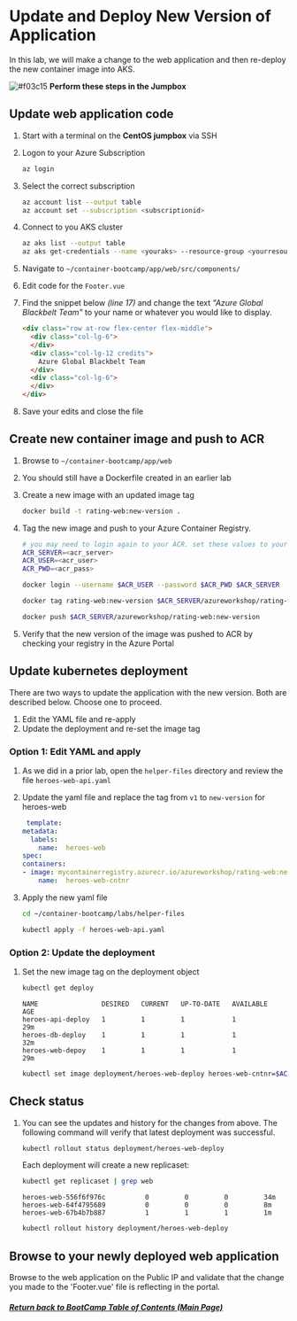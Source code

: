 # Update and Deploy New Version of Application

In this lab, we will make a change to the web application and then re-deploy the new container image into AKS. 

![#f03c15](https://placehold.it/15/f03c15/000000?text=+) **Perform these steps in the Jumpbox**

## Update web application code

1. Start with a terminal on the **CentOS jumpbox** via SSH 
2. Logon to your Azure Subscription

    ```bash
    az login
    ```    
3. Select the correct subscription
    ```bash
    az account list --output table
    az account set --subscription <subscriptionid>
    ```

4. Connect to you AKS cluster

    ```bash
    az aks list --output table
    az aks get-credentials --name <youraks> --resource-group <yourresourcegroup>
    ```

5. Navigate to `~/container-bootcamp/app/web/src/components/`
6. Edit code for the `Footer.vue`
7. Find the snippet below *(line 17)* and change the text _"Azure Global Blackbelt Team"_ to your name or whatever you would like to display.

    ```html
    <div class="row at-row flex-center flex-middle">
      <div class="col-lg-6">
      </div>
      <div class="col-lg-12 credits">
        Azure Global Blackbelt Team
      </div>
      <div class="col-lg-6">
      </div>
    </div>
    ```

8. Save your edits and close the file

## Create new container image and push to ACR

1. Browse to `~/container-bootcamp/app/web`
2. You should still have a Dockerfile created in an earlier lab
3. Create a new image with an updated image tag

    ```bash
    docker build -t rating-web:new-version .
    ```

4. Tag the new image and push to your Azure Container Registry. 

    ```bash
    # you may need to login again to your ACR. set these values to yours
    ACR_SERVER=<acr_server>
    ACR_USER=<acr_user>
    ACR_PWD=<acr_pass>

    docker login --username $ACR_USER --password $ACR_PWD $ACR_SERVER

    docker tag rating-web:new-version $ACR_SERVER/azureworkshop/rating-web:new-version
    
    docker push $ACR_SERVER/azureworkshop/rating-web:new-version
    ```

5. Verify that the new version of the image was pushed to ACR by checking your registry in the Azure Portal

## Update kubernetes deployment

There are two ways to update the application with the new version. Both are described below. Choose one to proceed.
1. Edit the YAML file and re-apply
2. Update the deployment and re-set the image tag

### Option 1: Edit YAML and apply

1. As we did in a prior lab, open the  `helper-files` directory and review the file `heroes-web-api.yaml`
2. Update the yaml file and replace the tag from `v1` to `new-version` for heroes-web
    ```yaml
     template:
    metadata:
      labels:
        name:  heroes-web
    spec:
    containers:
    - image: mycontainerregistry.azurecr.io/azureworkshop/rating-web:new-version
        name:  heroes-web-cntnr
    ```

3. Apply the new yaml file
    ```bash
    cd ~/container-bootcamp/labs/helper-files

    kubectl apply -f heroes-web-api.yaml
    ```

### Option 2: Update the deployment

1. Set the new image tag on the deployment object
    ```bash
    kubectl get deploy
    ```
    
    ```console
    NAME                DESIRED   CURRENT   UP-TO-DATE   AVAILABLE   AGE
    heroes-api-deploy   1         1         1            1           29m
    heroes-db-deploy    1         1         1            1           32m
    heroes-web-depoy    1         1         1            1           29m
    ```
    
    ```bash
    kubectl set image deployment/heroes-web-deploy heroes-web-cntnr=$ACR_SERVER/azureworkshop/rating-web:new-version
    ```

## Check status

1. You can see the updates and history for the changes from above. The following command will verify that latest deployment was successful.

    ```bash
    kubectl rollout status deployment/heroes-web-deploy
    ```
    
    Each deployment will create a new replicaset:

    ```bash
    kubectl get replicaset | grep web
    ```
    
    ```console    
    heroes-web-556f6f976c          0         0         0         34m
    heroes-web-64f4795689          0         0         0         8m
    heroes-web-67b4b7b887          1         1         1         1m
    ```
    
    ```bash
    kubectl rollout history deployment/heroes-web-deploy
    ```

## Browse to your newly deployed web application

Browse to the web application on the Public IP and validate that the change you made to the 'Footer.vue' file is reflecting in the portal.


   ##### [Return back to BootCamp Table of Contents (Main Page)](/README.md)
